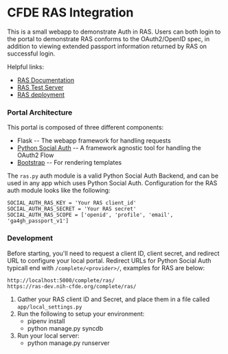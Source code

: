 # CFDE RAS Integration

This is a small webapp to demonstrate Auth in RAS. Users can both login to the
 portal to demonstrate RAS conforms to the OAuth2/OpenID spec, in addition to
 viewing extended passport information returned by RAS on successful login.

Helpful links:

* [RAS Documentation](https://auth.nih.gov/docs/RAS/serviceofferings.html)
* [RAS Test Server](https://authtest.nih.gov/iTrust/testOIDC.asp)
* [RAS deployment](http://ras-dev.nih-cfde.org/)

### Portal Architecture

This portal is composed of three different components:

* Flask -- The webapp framework for handling requests
* [Python Social Auth](https://python-social-auth.readthedocs.io/en/latest/) -- A framework agnostic tool for handling the OAuth2 Flow
* [Bootstrap](https://getbootstrap.com/) -- For rendering templates

The `ras.py` auth module is a valid Python Social Auth Backend, and can be used
in any app which uses Python Social Auth. Configuration for the RAS auth module
looks like the following:

```
SOCIAL_AUTH_RAS_KEY = 'Your RAS client_id'
SOCIAL_AUTH_RAS_SECRET = 'Your RAS secret'
SOCIAL_AUTH_RAS_SCOPE = ['openid', 'profile', 'email', 'ga4gh_passport_v1']
```

### Development

Before starting, you'll need to request a client ID, client secret, and redirect URL
to configure your local portal. Redirect URLs for Python Social Auth typicall end with
`/complete/<provider>/`, examples for RAS are below:

```
http://localhost:5000/complete/ras/
https://ras-dev.nih-cfde.org/complete/ras/
``` 

1. Gather your RAS client ID and Secret, and place them in a file called `app/local_settings.py`
1. Run the following to setup your environment:
    * pipenv install
    * python manage.py syncdb
1. Run your local server:
    * python manage.py runserver
